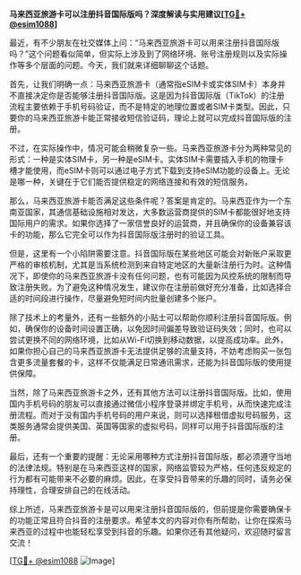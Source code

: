 **马来西亚旅游卡可以注册抖音国际版吗？深度解读与实用建议[[TG💪+ @esim1088](https://t.me/s/esim1088)]**

最近，有不少朋友在社交媒体上问：“马来西亚旅游卡可以用来注册抖音国际版吗？”这个问题看似简单，但实际上涉及到了网络环境、账号注册规则以及实际操作等多个层面的问题。今天，我们就来详细聊聊这个话题。

首先，让我们明确一点：马来西亚旅游卡（通常指eSIM卡或实体SIM卡）本身并不直接决定你是否能够注册抖音国际版。这是因为抖音国际版（TikTok）的注册流程主要依赖于手机号码验证，而不是特定的地理位置或者SIM卡类型。因此，只要你的马来西亚旅游卡能正常接收短信验证码，理论上就可以完成抖音国际版的注册。

不过，在实际操作中，情况可能会稍微复杂一些。马来西亚旅游卡分为两种常见的形式：一种是实体SIM卡，另一种是eSIM卡。实体SIM卡需要插入手机的物理卡槽才能使用，而eSIM卡则可以通过电子方式下载到支持eSIM功能的设备上。无论是哪一种，关键在于它们能否提供稳定的网络连接和有效的短信服务。

那么，马来西亚旅游卡能否满足这些条件呢？答案是肯定的。马来西亚作为一个东南亚国家，其通信基础设施相对发达，大多数运营商提供的SIM卡都能很好地支持国际用户的需求。如果你选择了一家信誉良好的运营商，并且确保你的设备兼容该卡的功能，那么它完全可以作为抖音国际版注册时的验证工具。

但是，这里有一个小陷阱需要注意。抖音国际版在某些地区可能会对新账户采取更严格的审核机制，尤其是当系统检测到来自特定地区的大量新注册行为时。这种情况下，即使你的马来西亚旅游卡没有任何问题，也有可能因为风控系统的限制而导致注册失败。为了避免这种情况发生，建议你在注册前做好充分准备，比如选择合适的时间段进行操作，尽量避免短时间内批量创建多个账户。

除了技术上的考量外，还有一些额外的小贴士可以帮助你顺利注册抖音国际版。例如，确保你的设备时间设置正确，以免因时间偏差导致验证码失效；同时，也可以尝试更换不同的网络环境，比如从Wi-Fi切换到移动数据，以提高成功率。此外，如果你担心自己的马来西亚旅游卡无法提供足够的流量支持，不妨考虑购买一张包含更多流量套餐的卡，这样不仅能满足日常通讯需求，还能为抖音国际版的使用提供保障。

当然，除了马来西亚旅游卡之外，还有其他方法可以注册抖音国际版。比如，使用国内手机号码的朋友可以直接通过微信小程序登录并绑定手机号，从而快速完成注册流程。而对于没有国内手机号码的用户来说，则可以选择租借虚拟号码服务，这类服务通常会提供美国、英国等国家的虚拟号码，同样可以用于抖音国际版的注册。

最后，还有一个重要的提醒：无论采用哪种方式注册抖音国际版，都必须遵守当地的法律法规。特别是在马来西亚这样的国家，网络监管较为严格，任何违反规定的行为都有可能带来不必要的麻烦。因此，在享受抖音带来的乐趣的同时，请务必保持理性，合理安排自己的在线活动。

综上所述，马来西亚旅游卡是可以用来注册抖音国际版的，但前提是你需要确保卡的功能正常且符合抖音的注册要求。希望本文的内容对你有所帮助，让你在探索马来西亚的过程中也能轻松享受到抖音的乐趣。如果你还有其他疑问，欢迎随时留言交流！

[[TG💪+ @esim1088](https://t.me/s/esim1088) ![Image](https://i.postimg.cc/4NQfJmqS/Snipaste-2025-05-13-00-14-12.png)]